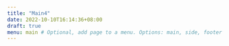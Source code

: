 ```yaml
---
title: "Main4"
date: 2022-10-10T16:14:36+08:00
draft: true
menu: main # Optional, add page to a menu. Options: main, side, footer
---
```


